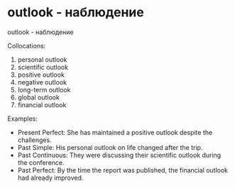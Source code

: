 # outlook - наблюдение
outlook - наблюдение

Collocations:

1. personal outlook
2. scientific outlook
3. positive outlook
4. negative outlook
5. long-term outlook
6. global outlook
7. financial outlook

Examples:

- Present Perfect: She has maintained a positive outlook despite the challenges.
- Past Simple: His personal outlook on life changed after the trip.
- Past Continuous: They were discussing their scientific outlook during the conference.
- Past Perfect: By the time the report was published, the financial outlook had already improved.